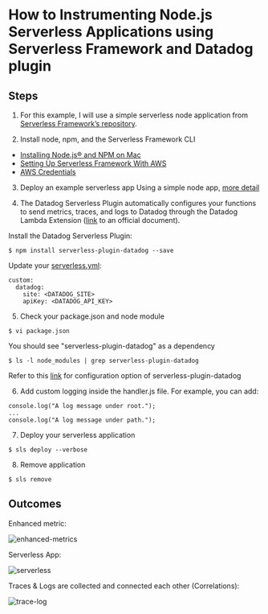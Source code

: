 # How to Instrumenting Node.js Serverless Applications using Serverless Framework and Datadog plugin

Steps
--------
1. For this example, I will use a simple serverless node application from [Serverless Framework’s repository](https://github.com/serverless/examples).


2. Install node, npm, and the Serverless Framework CLI
- [Installing Node.js® and NPM on Mac](https://treehouse.github.io/installation-guides/mac/node-mac.html)
- [Setting Up Serverless Framework With AWS](https://www.serverless.com/framework/docs/getting-started/)
- [AWS Credentials](https://www.serverless.com/framework/docs/providers/aws/guide/credentials/)


3. Deploy an example serverless app
Using a simple node app, [more detail](https://github.com/serverless/examples/tree/v3/aws-node-express-api)


4. The Datadog Serverless Plugin automatically configures your functions to send metrics, traces, and logs to Datadog through the Datadog Lambda Extension ([link](https://docs.datadoghq.com/serverless/installation/nodejs/?tab=serverlessframework) to an official document).

Install the Datadog Serverless Plugin:
```
$ npm install serverless-plugin-datadog --save
```

Update your [serverless.yml](https://github.com/wwongpai/Observability/blob/main/apm/serverless/nodejs/serverless.yml):
```
custom:
  datadog:
    site: <DATADOG_SITE>
    apiKey: <DATADOG_API_KEY>
```

5. Check your package.json and node module
```
$ vi package.json
```

You should see "serverless-plugin-datadog" as a dependency
```
$ ls -l node_modules | grep serverless-plugin-datadog
```

Refer to this [link](https://docs.datadoghq.com/serverless/libraries_integrations/plugin/) for configuration option of serverless-plugin-datadog


6. Add custom logging inside the handler.js file. For example, you can add:
```
console.log("A log message under root.");
...
console.log("A log message under path.");
```

7. Deploy your serverless application
```
$ sls deploy --verbose
```

8. Remove application
```
$ sls remove
```

Outcomes
--------
Enhanced metric:

![enhanced-metrics](https://p-qkfgo2.t2.n0.cdn.getcloudapp.com/items/OAulxZlL/e0535850-7a85-41a0-b375-ce6e8dd97011.jpg?source=viewer&v=3790348d58b8629c6ea98fce46bb7bac)


Serverless App:

![serverless](https://p-qkfgo2.t2.n0.cdn.getcloudapp.com/items/bLuZpbQv/9d5db31b-b73f-4c88-b705-c5f2b13fed86.jpg?v=58adecf05f56b01f258e0789ef1b51f1)


Traces & Logs are collected and connected each other (Correlations):

![trace-log](https://p-qkfgo2.t2.n0.cdn.getcloudapp.com/items/jkuRyp6G/b0fbc090-230b-4583-9338-b12c16e1c254.jpg?source=viewer&v=4cbaef80560d2d42eda4c3194718a931)
